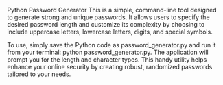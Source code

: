 Python Password Generator
This is a simple, command-line tool designed to generate strong and unique passwords. It allows users to specify the desired password length and customize its complexity by choosing to include uppercase letters, lowercase letters, digits, and special symbols.

To use, simply save the Python code as password_generator.py and run it from your terminal: python password_generator.py. The application will prompt you for the length and character types. This handy utility helps enhance your online security by creating robust, randomized passwords tailored to your needs.